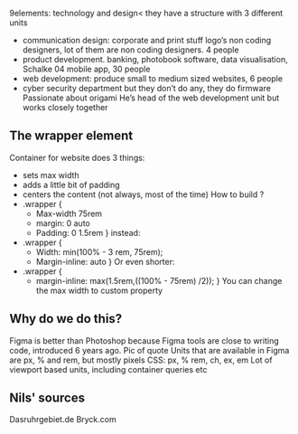 9elements: technology and design< they have a structure with 3 different units

*  communication design: corporate and print stuff logo’s non coding designers, lot of them are non coding designers. 4 people
* product development. banking, photobook software, data visualisation, Schalke 04 mobile app, 30 people
* web development: produce small to medium sized websites, 6 people
* cyber security department but they don’t do any, they do firmware
Passionate about origami
He’s head of the web development unit but works closely together

## The wrapper element
Container for website does 3 things:
* sets max width 
* adds a little bit of padding
* centers the content (not always, most of the time)
How to build ?
* .wrapper {
    * Max-width 75rem
    * margin: 0 auto
    * Padding: 0 1.5rem }
instead: 
* .wrapper {
    * Width: min(100% - 3 rem, 75rem);
    * Margin-inline: auto }
Or even shorter: 
* .wrapper {
    *  margin-inline: max(1.5rem,((100% - 75rem) /2)); }
You can change the max width to custom property

## Why do we do this? 
Figma is better than Photoshop because Figma tools are close to writing code, introduced 6 years ago.
Pic of quote
Units that are available in Figma are px, % and rem, but mostly pixels
CSS: px, % rem, ch, ex, em
Lot of viewport based units, including container queries etc

## Nils' sources
Dasruhrgebiet.de 
Bryck.com 


